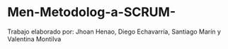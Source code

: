 # Men-Metodolog-a-SCRUM-
Trabajo elaborado por: Jhoan Henao, Diego Echavarría, Santiago Marín y Valentina Montilva
